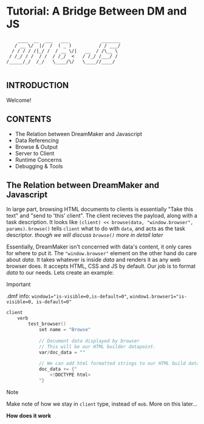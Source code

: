 
# Tutorial: A Bridge Between DM and JS

```
    ____  __  ___   ___            _______
   / __ \/  |/  /  ( _ )          / / ___/
  / / / / /|_/ /  / __ \/|   __  / /\__ \ 
 / /_/ / /  / /  / /_/  <   / /_/ /___/ / 
/_____/_/  /_/   \____/\/   \____//____/  
                                         
```

## INTRODUCTION
Welcome!

## CONTENTS
- The Relation between DreamMaker and Javascript
- Data Referencing
- Browse & Output
- Server to Client
- Runtime Concerns
- Debugging & Tools

## The Relation between DreamMaker and Javascript
In large part, browsing HTML documents to clients is essentially "Take this text" and "send to 'this' client". The client recieves the payload, along with a task description.
It looks like `(client) << browse(data, "window.browser", params)`. `browse()` tells `client` what to do with `data`, and acts as the task descriptor.
_though we will discuss `browse()` more in detail later_

Essentially, DreamMaker isn't concerned with data's content, it only cares for where to put it. The `"window.browser"` element on the other hand do care about _data_. It takes whatever is inside _data_ and renders it as any web browser does. It accepts HTML, CSS and JS by default. Our job is to format _data_ to our needs. 
Lets create an example:
> [!IMPORTANT]
> .dmf info:
> `window1="is-visible=0,is-default=0"`, 
> `window1.browser1="is-visible=0, is-default=0"`
```c
client
	verb
		test_browser()
			set name = "Browse"
			
			// Document data displayed by browser
			// This will be our HTML builder datapoint.
			var/doc_data = ""
			
			// We can add html formatted strings to our HTML build data.
			doc_data += {"
				<!DOCTYPE html>
			"}
```
> [!NOTE]
> Make note of how we stay in `client` type, instead of `mob`. More on this later...


**How does it work**
